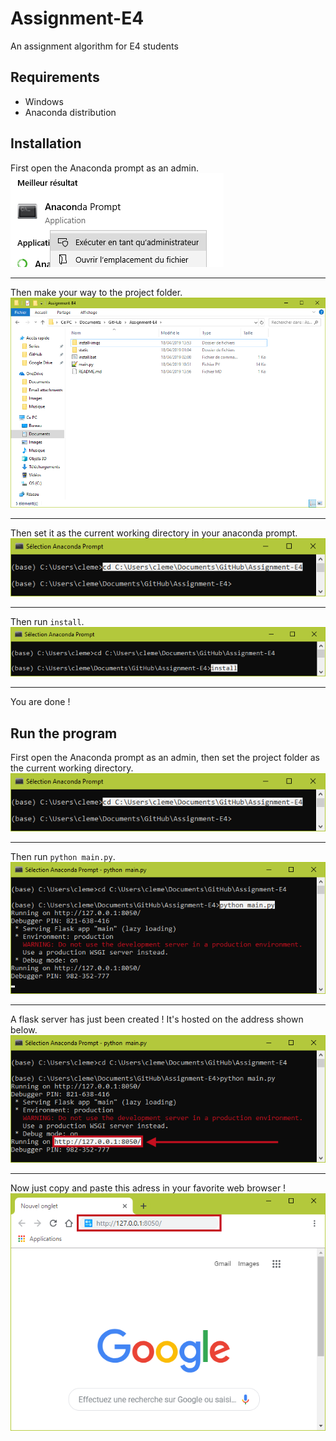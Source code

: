 ﻿# Assignment-E4
An assignment algorithm for E4 students
## Requirements
- Windows
- Anaconda distribution
## Installation
First open the Anaconda prompt as an admin.\
![Anaconda prompt as admin](install-imgs/prompt.png)
***
Then make your way to the project folder.\
![Project folder](install-imgs/project-folder.png)
***
Then set it as the current working directory in your anaconda prompt.\
![Current working directory](install-imgs/set-current-dir.png)
***
Then run ```install```.\
![Install command](install-imgs/install-cmd.png)
***
You are done !
## Run the program
First open the Anaconda prompt as an admin, then set the project folder as the current working directory.\
![Current working directory](install-imgs/set-current-dir.png)
***
Then run ```python main.py```.\
![Run main](install-imgs/run-main.png)
***
A flask server has just been created ! It's hosted on the address shown below.\
![Server adress](install-imgs/get-addr.png)
***
Now just copy and paste this adress in your favorite web browser !\
![Browser](install-imgs/browser.png)
